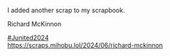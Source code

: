 I added another scrap to my scrapbook.

Richard McKinnon

[\#<span>Junited2024</span>](https://social.lol/tags/Junited2024)  
[<span class="invisible">https://</span><span class="ellipsis">scraps.mihobu.lol/2024/06/rich</span><span class="invisible">ard-mckinnon</span>](https://scraps.mihobu.lol/2024/06/richard-mckinnon)